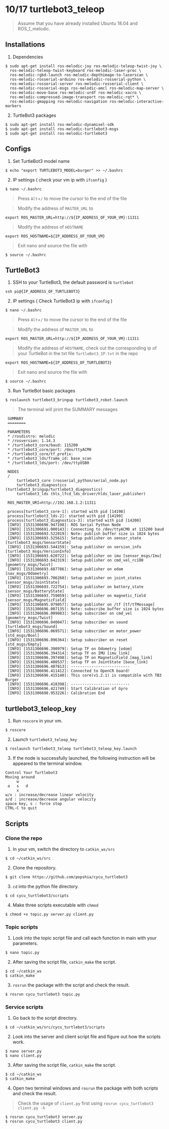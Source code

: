 # 10/17 turtlebot3_teleop

> Assume that you have already installed Ubuntu 18.04 and ROS_1_melodic. 

## Installations

1. Dependencies
```
$ sudo apt-get install ros-melodic-joy ros-melodic-teleop-twist-joy \
  ros-melodic-teleop-twist-keyboard ros-melodic-laser-proc \
  ros-melodic-rgbd-launch ros-melodic-depthimage-to-laserscan \
  ros-melodic-rosserial-arduino ros-melodic-rosserial-python \
  ros-melodic-rosserial-server ros-melodic-rosserial-client \
  ros-melodic-rosserial-msgs ros-melodic-amcl ros-melodic-map-server \
  ros-melodic-move-base ros-melodic-urdf ros-melodic-xacro \
  ros-melodic-compressed-image-transport ros-melodic-rqt* \
  ros-melodic-gmapping ros-melodic-navigation ros-melodic-interactive-markers
```
2. TurtleBot3 packages
```
$ sudo apt-get install ros-melodic-dynamixel-sdk
$ sudo apt-get install ros-melodic-turtlebot3-msgs
$ sudo apt-get install ros-melodic-turtlebot3
```
## Configs

1. Set TurtleBot3 model name
```
$ echo "export TURTLEBOT3_MODEL=burger" >> ~/.bashrc
```
2. IP settings ( check your vm ip with `ifconfig` )
```
$ nano ~/.bashrc
```
> Press `Alt`+`/` to move the cursor to the end of the file

> Modify the address of `MASTER_URL` to
```
export ROS_MASTER_URL=http://${IP_ADDRESS_OF_YOUR_VM}:11311
```
> Modify the address of `HOSTNAME`
```
export ROS_HOSTNAME=${IP_ADDRESS_OF_YOUR_VM}
```
> Exit nano and source the file with
```
$ source ~/.bashrc
```
## TurtleBot3

1. SSH to your TurtleBot3, the default password is `turtlebot`
```
ssh pi@{IP_ADDRESS_OF_TURTLEBOT3}
```
2. IP settings ( Check TurtleBot3 ip with `ifconfig` )
```
$ nano ~/.bashrc
```
> Press `Alt`+`/` to move the cursor to the end of the file

> Modify the address of `MASTER_URL` to
```
export ROS_MASTER_URL=http://${IP_ADDRESS_OF_YOUR_VM}:11311
```
> Modify the address of `HOSTNAME`, check out the corresponding ip of your TurtleBot in the txt file `TurtleBot3_IP.txt` in the repo
```
export ROS_HOSTNAME=${IP_ADDRESS_OF_TURTLEBOT3}
```
> Exit nano and source the file with
```
$ source ~/.bashrc
```
3. Run TurtleBot basic packages
```
$ roslaunch turtlebot3_bringup turtlebot3_robot.launch
```
> The terminal will print the SUMMARY messages
```
 SUMMARY
 ========

 PARAMETERS
 * /rosdistro: melodic
 * /rosversion: 1.14.3
 * /turtlebot3_core/baud: 115200
 * /turtlebot3_core/port: /dev/ttyACM0
 * /turtlebot3_core/tf_prefix:
 * /turtlebot3_lds/frame_id: base_scan
 * /turtlebot3_lds/port: /dev/ttyUSB0

 NODES
 /
     turtlebot3_core (rosserial_python/serial_node.py)
     turtlebot3_diagnostics (turtlebot3_bringup/turtlebot3_diagnostics)
     turtlebot3_lds (hls_lfcd_lds_driver/hlds_laser_publisher)

 ROS_MASTER_URI=http://192.168.1.2:11311

 process[turtlebot3_core-1]: started with pid [14198]
 process[turtlebot3_lds-2]: started with pid [14199]
 process[turtlebot3_diagnostics-3]: started with pid [14200]
 [INFO] [1531306690.947198]: ROS Serial Python Node
 [INFO] [1531306691.000143]: Connecting to /dev/ttyACM0 at 115200 baud
 [INFO] [1531306693.522019]: Note: publish buffer size is 1024 bytes
 [INFO] [1531306693.525615]: Setup publisher on sensor_state [turtlebot3_msgs/SensorState]
 [INFO] [1531306693.544159]: Setup publisher on version_info [turtlebot3_msgs/VersionInfo]
 [INFO] [1531306693.620722]: Setup publisher on imu [sensor_msgs/Imu]
 [INFO] [1531306693.642319]: Setup publisher on cmd_vel_rc100 [geometry_msgs/Twist]
 [INFO] [1531306693.687786]: Setup publisher on odom [nav_msgs/Odometry]
 [INFO] [1531306693.706260]: Setup publisher on joint_states [sensor_msgs/JointState]
 [INFO] [1531306693.722754]: Setup publisher on battery_state [sensor_msgs/BatteryState]
 [INFO] [1531306693.759059]: Setup publisher on magnetic_field [sensor_msgs/MagneticField]
 [INFO] [1531306695.979057]: Setup publisher on /tf [tf/tfMessage]
 [INFO] [1531306696.007135]: Note: subscribe buffer size is 1024 bytes
 [INFO] [1531306696.009083]: Setup subscriber on cmd_vel [geometry_msgs/Twist]
 [INFO] [1531306696.040047]: Setup subscriber on sound [turtlebot3_msgs/Sound]
 [INFO] [1531306696.069571]: Setup subscriber on motor_power [std_msgs/Bool]
 [INFO] [1531306696.096364]: Setup subscriber on reset [std_msgs/Empty]
 [INFO] [1531306696.390979]: Setup TF on Odometry [odom]
 [INFO] [1531306696.394314]: Setup TF on IMU [imu_link]
 [INFO] [1531306696.397498]: Setup TF on MagneticField [mag_link]
 [INFO] [1531306696.400537]: Setup TF on JointState [base_link]
 [INFO] [1531306696.407813]: --------------------------
 [INFO] [1531306696.411412]: Connected to OpenCR board!
 [INFO] [1531306696.415140]: This core(v1.2.1) is compatible with TB3 Burger
 [INFO] [1531306696.418398]: --------------------------
 [INFO] [1531306696.421749]: Start Calibration of Gyro
 [INFO] [1531306698.953226]: Calibration End
```
## turtlebot3_teleop_key

1. Run `roscore` in your vm.
```
$ roscore
```
2. Launch `turtlebot3_teleop_key`
```
$ roslaunch turtlebot3_teleop turtlebot3_teleop_key.launch
```
3. If the node is successfully launched, the following instruction will be appeared to the terminal window.
```
Control Your Turtlebot3
Moving around
     w
 a   s   d
     x
w/x : increase/decrease linear velocity
a/d : increase/decrease angular velocity
space key, s : force stop
CTRL-C to quit
```
## Scripts

### Clone the repo

1. In your vm, switch the directory to `catkin_ws/src`
```
$ cd ~/catkin_ws/src
```
2. Clone the repository.
```
$ git clone https://github.com/popshia/cycu_turtlebot3
```
3. `cd` into the python file directory.
```
$ cd cycu_turtlebot3/scripts
```
4. Make three scripts executable with `chmod`
```
$ chmod +x topic.py server.py client.py
```
### Topic scripts

1. Look into the topic script file and call each function in main with your parameters.
```
$ nano topic.py
```
2. After saving the script file, `catkin_make` the script.
```
$ cd ~/catkin_ws
$ catkin_make
```
3. `rosrun` the package with the script and check the result.
```
$ rosrun cycu_turtlebot3 topic.py
```
### Service scripts

1. Go back to the script directory.
```
$ cd ~/catkin_ws/src/cycu_turtlebot3/scripts
```
2. Look into the server and client script file and figure out how the scripts work.
```
$ nano server.py
$ nano client.py
```
3. After saving the script file, `catkin_make` the script.
```
$ cd ~/catkin_ws
$ catkin_make
```
4. Open two terminal windows and `rosrun` the package with both scripts and check the result.

> Check the usage of `client.py` first using `rosrun cycu_turtlebot3 client.py -h` 
```
$ rosrun cycu_turtlebot3 server.py
$ rosrun cycu_turtlebot3 client.py
```
